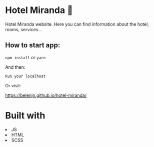 # Hotel Miranda :hotel: 

Hotel Miranda website. Here you can find information about the hotel, rooms, services...


## How to start app:

`npm install` or `yarn`

And then:

`Run your localhost` 

Or visit: 

https://belenjn.github.io/hotel-miranda/



# Built with

<li>JS</li>
<li>HTML</li>
<li>SCSS</li>



